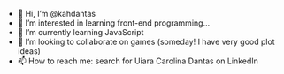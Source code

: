 - 👋 Hi, I’m @kahdantas
- 👀 I’m interested in learning front-end programming...
- 🌱 I’m currently learning JavaScript
- 💞️ I’m looking to collaborate on games (someday! I have very good plot ideas)
- 📫 How to reach me: search for Uiara Carolina Dantas on LinkedIn

<!---
kahdantas/kahdantas is a ✨ special ✨ repository because its `README.md` (this file) appears on your GitHub profile.
You can click the Preview link to take a look at your changes.
--->
